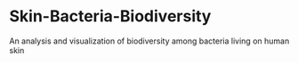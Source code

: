 # Skin-Bacteria-Biodiversity
An analysis and visualization of biodiversity among bacteria living on human skin
